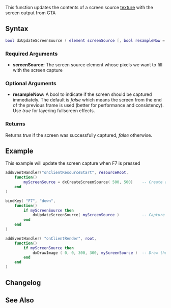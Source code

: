 This function updates the contents of a screen source [texture](/texture.md "wikilink") with the screen output from GTA

Syntax
------

``` lua
bool dxUpdateScreenSource ( element screenSource [, bool resampleNow = false ] )
```

### Required Arguments

-   **screenSource:** The screen source element whose pixels we want to fill with the screen capture

### Optional Arguments

-   **resampleNow:** A bool to indicate if the screen should be captured immediately. The default is *false* which means the screen from the end of the previous frame is used (better for performance and consistency). Use *true* for layering fullscreen effects.

### Returns

Returns *true* if the screen was successfully captured, *false* otherwise.

Example
-------

This example will update the screen capture when F7 is pressed

``` lua
addEventHandler("onClientResourceStart", resourceRoot,
    function()
        myScreenSource = dxCreateScreenSource( 500, 500)    -- Create a screen source texture which is 500 x 500 pixels
    end
)

bindKey( "F7", "down", 
    function()
        if myScreenSource then
            dxUpdateScreenSource( myScreenSource )          -- Capture the screen
        end
    end
)

addEventHandler( "onClientRender", root,
    function()
        if myScreenSource then
            dxDrawImage ( 0, 0, 300, 300, myScreenSource )  -- Draw the result in top left corner
        end
    end
)
```

Changelog
---------

See Also
--------
